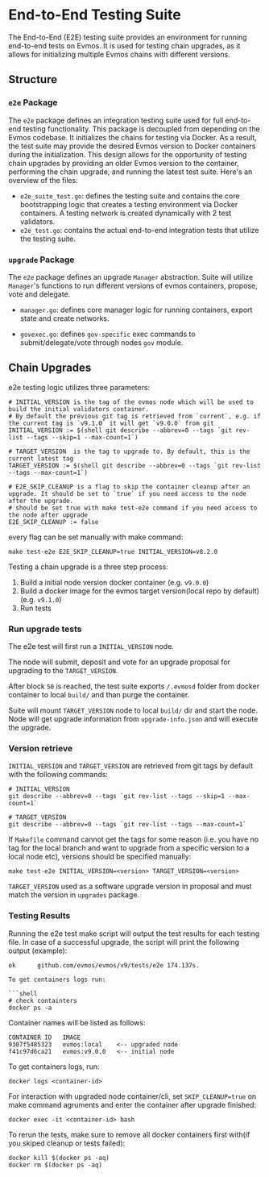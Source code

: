 # End-to-End Testing Suite

The End-to-End (E2E) testing suite provides an environment for running end-to-end tests on Evmos. It is used for testing chain upgrades, as it allows for initializing multiple Evmos chains with different versions.

## Structure

### `e2e` Package

The `e2e` package defines an integration testing suite used for full end-to-end testing functionality. This package is decoupled from depending on the Evmos codebase. It initializes the chains for testing via Docker.
As a result, the test suite may provide the desired Evmos version to Docker containers during the initialization. This design allows for the opportunity of testing chain upgrades by providing an older Evmos version to the container, performing the chain upgrade, and running the latest test suite. Here's an overview of the files:

* `e2e_suite_test.go`: defines the testing suite and contains the core bootstrapping logic that creates a testing environment via Docker containers. A testing network is created dynamically with 2 test validators.
* `e2e_test.go`: contains the actual end-to-end integration tests that utilize the testing suite.

### `upgrade` Package

The `e2e` package defines an upgrade `Manager` abstraction. Suite will utilize `Manager`'s functions to run different versions of evmos containers, propose, vote and delegate.

* `manager.go`: defines core manager logic for running containers, export state and create networks.

* `govexec.go`: defines `gov-specific` exec commands to submit/delegate/vote through nodes `gov` module.

## Chain Upgrades

e2e testing logic utilizes three parameters:

```shell
# INITIAL_VERSION is the tag of the evmos node which will be used to build the initial validators container.
# By default the previous git tag is retrieved from `current`, e.g. if the current tag is `v9.1.0` it will get `v9.0.0` from git
INITIAL_VERSION := $(shell git describe --abbrev=0 --tags `git rev-list --tags --skip=1 --max-count=1`)

# TARGET_VERSION  is the tag to upgrade to. By default, this is the  current latest tag
TARGET_VERSION := $(shell git describe --abbrev=0 --tags `git rev-list --tags --max-count=1`)

# E2E_SKIP_CLEANUP is a flag to skip the container cleanup after an upgrade. It should be set to `true` if you need access to the node after the upgrade.
# should be set true with make test-e2e command if you need access to the node after upgrade
E2E_SKIP_CLEANUP := false
```

every flag can be set manually with make command:

```shell
make test-e2e E2E_SKIP_CLEANUP=true INITIAL_VERSION=v8.2.0
```

Testing a chain upgrade is a three step process:

1. Build a initial node version docker container (e.g. `v9.0.0`)
2. Build a docker image for the evmos target version(local repo by default) (e.g. `v9.1.0`)
3. Run tests

### Run upgrade tests

The e2e test will first run a `INITIAL_VERSION` node.

The node will submit, deposit and vote for an upgrade proposal for upgrading to the `TARGET_VERSION`.

After block `50` is reached, the test suite exports `/.evmosd` folder from docker container to local `build/` and than purge the container.

Suite will mount `TARGET_VERSION` node to local `build/` dir and start the node. Node will get upgrade information from `upgrade-info.json` and will execute the upgrade.

### Version retrieve

`INITIAL_VERSION` and `TARGET_VERSION` are retrieved from git tags by default with the following commands:

```shell
# INITIAL_VERSION
git describe --abbrev=0 --tags `git rev-list --tags --skip=1 --max-count=1`

# TARGET_VERSION
git describe --abbrev=0 --tags `git rev-list --tags --max-count=1`
```

If `Makefile` command cannot get the tags for some reason (i.e. you have no tag for the local branch and want to upgrade from a specific version to a local node etc), versions should be specified manually:

```shell
make test-e2e INITIAL_VERSION=<version> TARGET_VERSION=<version>
```

`TARGET_VERSION` used as a software upgrade version in proposal and must match the version in `upgrades` package.

### Testing Results

Running the e2e test make script will output the test results for each testing file. In case of a successful upgrade, the script will print the following output (example):

```shell
ok  	github.com/evmos/evmos/v9/tests/e2e	174.137s.

To get containers logs run:

```shell
# check containters
docker ps -a
```

Container names will be listed as follows:

```log
CONTAINER ID   IMAGE
9307f5485323   evmos:local    <-- upgraded node
f41c97d6ca21   evmos:v9.0.0   <-- initial node
```

To get containers logs, run:

```shell
docker logs <container-id>
```

For interaction with upgraded node container/cli, set `SKIP_CLEANUP=true` on make command agruments and enter the container after upgrade finished:

```shell
docker exec -it <container-id> bash
```

To rerun the tests, make sure to remove all docker containers first with(if you skiped cleanup or tests failed):

```shell
docker kill $(docker ps -aq)
docker rm $(docker ps -aq)
```